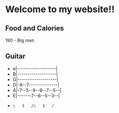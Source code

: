 # Welcome to my website!!

## Food and Calories
 190 - Big men

 ## Guitar 
 
- e|-------------------|
 - B|-------------------|
 - G|-------------------|
 - D|-9--7--------------|
 - A|-7--5--9--8--7--5--|
 - E|-------7--6--5--3--|
 -     \   3   /\   3   /
